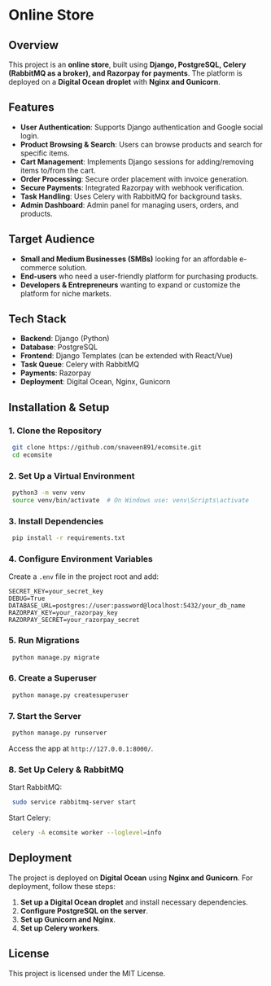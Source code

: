 # Online Store

## Overview
This project is an **online store**, built using **Django, PostgreSQL, Celery (RabbitMQ as a broker), and Razorpay for payments**. The platform is deployed on a **Digital Ocean droplet** with **Nginx and Gunicorn**.

## Features
- **User Authentication**: Supports Django authentication and Google social login.
- **Product Browsing & Search**: Users can browse products and search for specific items.
- **Cart Management**: Implements Django sessions for adding/removing items to/from the cart.
- **Order Processing**: Secure order placement with invoice generation.
- **Secure Payments**: Integrated Razorpay with webhook verification.
- **Task Handling**: Uses Celery with RabbitMQ for background tasks.
- **Admin Dashboard**: Admin panel for managing users, orders, and products.

## Target Audience
- **Small and Medium Businesses (SMBs)** looking for an affordable e-commerce solution.
- **End-users** who need a user-friendly platform for purchasing products.
- **Developers & Entrepreneurs** wanting to expand or customize the platform for niche markets.

## Tech Stack
- **Backend**: Django (Python)
- **Database**: PostgreSQL
- **Frontend**: Django Templates (can be extended with React/Vue)
- **Task Queue**: Celery with RabbitMQ
- **Payments**: Razorpay
- **Deployment**: Digital Ocean, Nginx, Gunicorn

## Installation & Setup

### 1. Clone the Repository
```sh
 git clone https://github.com/snaveen891/ecomsite.git
 cd ecomsite
```

### 2. Set Up a Virtual Environment
```sh
 python3 -m venv venv
 source venv/bin/activate  # On Windows use: venv\Scripts\activate
```

### 3. Install Dependencies
```sh
 pip install -r requirements.txt
```

### 4. Configure Environment Variables
Create a `.env` file in the project root and add:
```
SECRET_KEY=your_secret_key
DEBUG=True
DATABASE_URL=postgres://user:password@localhost:5432/your_db_name
RAZORPAY_KEY=your_razorpay_key
RAZORPAY_SECRET=your_razorpay_secret
```

### 5. Run Migrations
```sh
 python manage.py migrate
```

### 6. Create a Superuser
```sh
 python manage.py createsuperuser
```

### 7. Start the Server
```sh
 python manage.py runserver
```
Access the app at `http://127.0.0.1:8000/`.

### 8. Set Up Celery & RabbitMQ
Start RabbitMQ:
```sh
 sudo service rabbitmq-server start
```
Start Celery:
```sh
 celery -A ecomsite worker --loglevel=info
```

## Deployment
The project is deployed on **Digital Ocean** using **Nginx and Gunicorn**. For deployment, follow these steps:
1. **Set up a Digital Ocean droplet** and install necessary dependencies.
2. **Configure PostgreSQL on the server**.
3. **Set up Gunicorn and Nginx**.
4. **Set up Celery workers**.

## License
This project is licensed under the MIT License.
